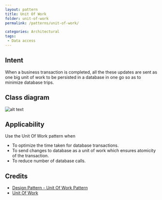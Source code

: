 ```yaml
---
layout: pattern
title: Unit Of Work
folder: unit-of-work
permalink: /patterns/unit-of-work/

categories: Architectural
tags:
 - Data access
---
```


## Intent
When a business transaction is completed, all the these updates are sent as one 
  big unit of work to be persisted in a database in one go so as to minimize database trips. 

## Class diagram
![alt text](etc/unit-of-work.urm.png "unit-of-work")

## Applicability
Use the Unit Of Work pattern when

* To optimize the time taken for database transactions.
* To send changes to database as a unit of work which ensures atomicity of the transaction.
* To reduce number of database calls.

## Credits

* [Design Pattern - Unit Of Work Pattern](https://www.codeproject.com/Articles/581487/Unit-of-Work-Design-Pattern)
* [Unit Of Work](https://martinfowler.com/eaaCatalog/unitOfWork.html)

